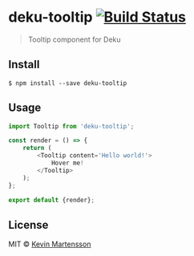 # deku-tooltip [![Build Status](https://travis-ci.org/kevva/deku-tooltip.svg?branch=master)](https://travis-ci.org/kevva/deku-tooltip)

> Tooltip component for Deku


## Install

```
$ npm install --save deku-tooltip
```


## Usage

```js
import Tooltip from 'deku-tooltip';

const render = () => {
	return (
		<Tooltip content='Hello world!'>
			Hover me!
		</Tooltip>
	);
};

export default {render};
```


## License

MIT © [Kevin Martensson](http://github.com/kevva)
